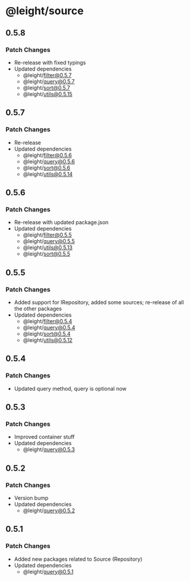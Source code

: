 # @leight/source

## 0.5.8

### Patch Changes

- Re-release with fixed typings
- Updated dependencies
    - @leight/filter@0.5.7
    - @leight/query@0.5.7
    - @leight/sort@0.5.7
    - @leight/utils@0.5.15

## 0.5.7

### Patch Changes

- Re-release
- Updated dependencies
    - @leight/filter@0.5.6
    - @leight/query@0.5.6
    - @leight/sort@0.5.6
  - @leight/utils@0.5.14

## 0.5.6

### Patch Changes

- Re-release with updated package.json
- Updated dependencies
  - @leight/filter@0.5.5
  - @leight/query@0.5.5
  - @leight/utils@0.5.13
  - @leight/sort@0.5.5

## 0.5.5

### Patch Changes

- Added support for IRepository, added some sources; re-release of all the other packages
- Updated dependencies
  - @leight/filter@0.5.4
  - @leight/query@0.5.4
  - @leight/sort@0.5.4
  - @leight/utils@0.5.12

## 0.5.4

### Patch Changes

- Updated query method, query is optional now

## 0.5.3

### Patch Changes

- Improved container stuff
- Updated dependencies
  - @leight/query@0.5.3

## 0.5.2

### Patch Changes

- Version bump
- Updated dependencies
  - @leight/query@0.5.2

## 0.5.1

### Patch Changes

- Added new packages related to Source (Repository)
- Updated dependencies
  - @leight/query@0.5.1
